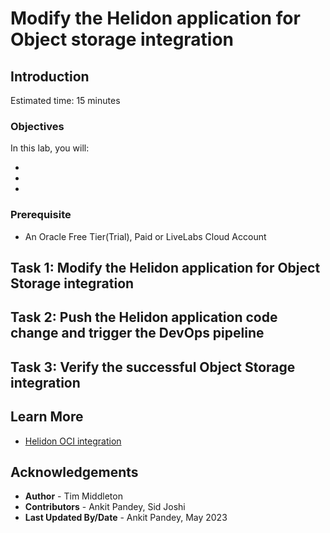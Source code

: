 # Modify the Helidon application for Object storage integration 

## Introduction



Estimated time: 15 minutes

### Objectives

In this lab, you will:

* 
* 
* 

### Prerequisite

* An Oracle Free Tier(Trial), Paid or LiveLabs Cloud Account

## Task 1: Modify the Helidon application for Object Storage integration


## Task 2: Push the Helidon application code change and trigger the DevOps pipeline



## Task 3: Verify the successful Object Storage integration




## Learn More

* [Helidon OCI integration](https://helidon.io/docs/v3/#/mp/integrations/oci)

## Acknowledgements

* **Author** -  Tim Middleton
* **Contributors** - Ankit Pandey, Sid Joshi
* **Last Updated By/Date** - Ankit Pandey, May 2023
